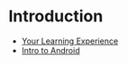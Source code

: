 # Introduction

- [Your Learning Experience](https://github.com/ga-adi-nyc/Course-Materials/tree/master/lessons/intro/your-learning-experience-lesson)
- [Intro to Android](https://github.com/ga-adi-nyc/Course-Materials/tree/master/lessons/intro/android-intro-lesson)
